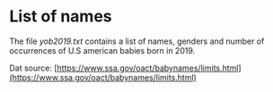 # List of names

The file *yob2019.txt* contains a list of names, genders and number of 
occurrences of U.S american babies born in 2019.

Dat source: [https://www.ssa.gov/oact/babynames/limits.html](https://www.ssa.gov/oact/babynames/limits.html)